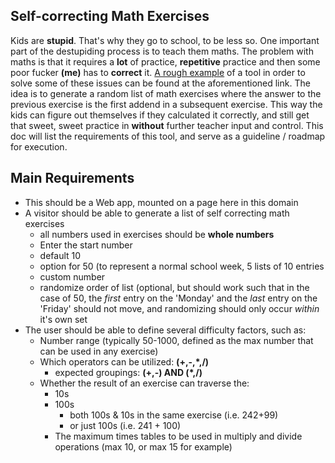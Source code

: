 ## Self-correcting Math Exercises

Kids are **stupid**. That's why they go to school, to be less so. One important part of the destupiding process is to teach them maths. The problem with maths is that it requires a **lot** of practice, **repetitive** practice and then some poor fucker **(me)** has to **correct** it. [A rough example](https://www.seohmygod.me/sitemap-pages.xml) of a tool in order to solve some of these issues can be found at the aforementioned link. The idea is to generate a random list of math exercises where the answer to the previous exercise is the first addend in a subsequent exercise. This way the kids can figure out themselves if they calculated it correctly, and still get that sweet, sweet practice in **without** further teacher input and control. This doc will list the requirements of this tool, and serve as a guideline / roadmap for execution.


## Main Requirements
- This should be a Web app, mounted on a page here in this domain
- A visitor should be able to generate a list of self correcting math exercises
  * all numbers used in exercises should be **whole numbers**
  * Enter the start number
  * default 10
  * option for 50 (to represent a normal school week, 5 lists of 10 entries
  * custom number
  * randomize order of list (optional, but should work such that in the case of 50, the *first* entry on the 'Monday' and the *last* entry on the 'Friday' should not move, and randomizing should only occur *within* it's own set
- The user should be able to define several difficulty factors, such as:
  * Number range (typically 50-1000, defined as the max number that can be used in any exercise)
  * Which operators can be utilized: **(+,-,*,/)**
    * expected groupings: **(+,-) AND (*,/)**
  * Whether the result of an exercise can traverse the:
    * 10s
    * 100s
      * both 100s & 10s in the same exercise (i.e. 242+99)
      * or just 100s (i.e. 241 + 100)
    * The maximum times tables to be used in multiply and divide operations (max 10, or max 15 for example)
